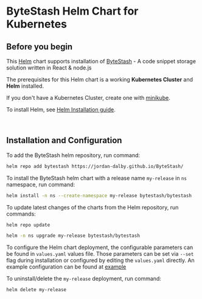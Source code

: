 # ByteStash Helm Chart for Kubernetes

## Before you begin

This [Helm](https://github.com/kubernetes/helm) chart supports installation of [ByteStash](https://github.com/jordan-dalby/ByteStash) - A code snippet storage solution written in React & node.js

The prerequisites for this Helm chart is a working **Kubernetes Cluster** and **Helm** installed.

If you don't have a Kubernetes Cluster, create one with [minikube](https://minikube.sigs.k8s.io/docs/start/).

To install Helm, see [Helm Installation guide](https://helm.sh/docs/intro/install/).

<br>

## Installation and Configuration

To add the ByteStash helm repository, run command:

```bash
helm repo add bytestash https://jordan-dalby.github.io/ByteStash/
```

To install the ByteStash helm chart with a release name `my-release` in `ns` namespace, run command:

```bash
helm install -n ns --create-namespace my-release bytestash/bytestash
```

To update latest changes of the charts from the Helm repository, run commands:

```bash
helm repo update

helm -n ns upgrade my-release bytestash/bytestash

```

To configure the Helm chart deployment, the configurable parameters can be found in `values.yaml` values file. Those parameters can be set via `--set` flag during installation or configured by editing the `values.yaml` directly. An example configuration can be found at [example](./.example.yaml)

To uninstall/delete the `my-release` deployment, run command:

```bash
helm delete my-release
```
